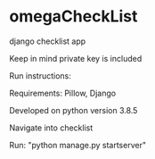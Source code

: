 # omegaCheckList
django checklist app

Keep in mind private key is included

Run instructions: 

Requirements: Pillow, Django

Developed on python version 3.8.5

Navigate into checklist 

Run: "python manage.py startserver"
